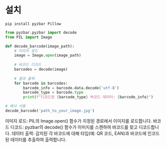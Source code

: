 




# 설치
```
pip install pyzbar Pillow
```



```python
from pyzbar.pyzbar import decode
from PIL import Image

def decode_barcode(image_path):
    # 이미지 로드
    image = Image.open(image_path)
    
    # 바코드 디코드
    barcodes = decode(image)
    
    # 결과 출력
    for barcode in barcodes:
        barcode_info = barcode.data.decode('utf-8')
        barcode_type = barcode.type
        print(f"디코드된 {barcode_type} 바코드 데이터: {barcode_info}")

# 예시 사용
decode_barcode('path_to_your_image.jpg')
```


이미지 로드: PIL의 Image.open() 함수가 지정된 경로에서 이미지를 로드합니다.
바코드 디코드: pyzbar의 decode() 함수가 이미지를 스캔하여 바코드를 찾고 디코드합니다.
데이터 출력: 감지된 각 바코드에 대해 타입(예: QR 코드, EAN)과 바코드에 인코드된 데이터를 추출하여 출력합니다.